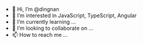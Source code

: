 - 👋 Hi, I’m @dingnan
- 👀 I’m interested in JavaScript, TypeScript, Angular
- 🌱 I’m currently learning ...
- 💞️ I’m looking to collaborate on ...
- 📫 How to reach me ...

<!---
dingnan/dingnan is a ✨ special ✨ repository because its `README.md` (this file) appears on your GitHub profile.
You can click the Preview link to take a look at your changes.
--->
